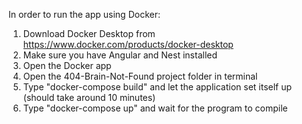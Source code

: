 In order to run the app using Docker:

1. Download Docker Desktop from https://www.docker.com/products/docker-desktop
2. Make sure you have Angular and Nest installed
3. Open the Docker app
4. Open the 404-Brain-Not-Found project folder in terminal
5. Type "docker-compose build" and let the application set itself up (should take around 10 minutes)
6. Type "docker-compose up" and wait for the program to compile
